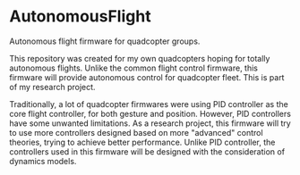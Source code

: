 # AutonomousFlight
Autonomous flight firmware for quadcopter groups.

This repository was created for my own quadcopters hoping for totally autonomous flights. Unlike the common flight control firmware, this firmware will provide autonomous control for quadcopter fleet. This is part of my research project.

Traditionally, a lot of quadcopter firmwares were using PID controller as the core flight controller, for both gesture and position. However, PID controllers have some unwanted limitations. As a research project, this firmware will try to use more controllers designed based on more "advanced" control theories, trying to achieve better performance. Unlike PID controller, the controllers used in this firmware will be designed with the consideration of dynamics models.
